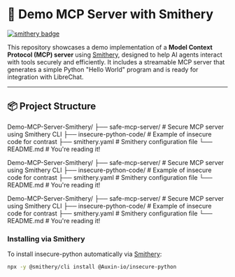 # 🧠 Demo MCP Server with Smithery

[![smithery badge](https://smithery.ai/badge/@Auxin-io/insecure-python)](https://smithery.ai/server/@Auxin-io/insecure-python)

This repository showcases a demo implementation of a **Model Context Protocol (MCP) server** using [Smithery](https://smithery.ai), designed to help AI agents interact with tools securely and efficiently. It includes a streamable MCP server that generates a simple Python "Hello World" program and is ready for integration with LibreChat.

---

## 📦 Project Structure

Demo-MCP-Server-Smithery/ ├── safe-mcp-server/ # Secure MCP server using Smithery CLI ├── insecure-python-code/ # Example of insecure code for contrast ├── smithery.yaml # Smithery configuration file └── README.md # You're reading it!


Demo-MCP-Server-Smithery/ ├── safe-mcp-server/ # Secure MCP server using Smithery CLI ├── insecure-python-code/ # Example of insecure code for contrast ├── smithery.yaml # Smithery configuration file └── README.md # You're reading it!

Demo-MCP-Server-Smithery/ ├── safe-mcp-server/ # Secure MCP server using Smithery CLI ├── insecure-python-code/ # Example of insecure code for contrast ├── smithery.yaml # Smithery configuration file └── README.md # You're reading it!


### Installing via Smithery

To install insecure-python automatically via [Smithery](https://smithery.ai/server/@Auxin-io/insecure-python):

```bash
npx -y @smithery/cli install @Auxin-io/insecure-python
```
